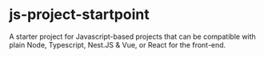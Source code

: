 # js-project-startpoint
A starter project for Javascript-based projects that can be compatible with plain Node, Typescript, Nest.JS &amp; Vue, or React for the front-end.
